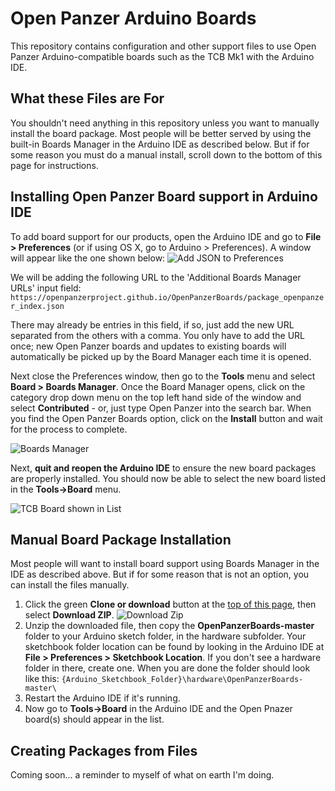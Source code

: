 # Open Panzer Arduino Boards
This repository contains configuration and other support files to use Open Panzer Arduino-compatible boards such as the TCB Mk1 with the Arduino IDE.  
   
   
## What these Files are For
You shouldn't need anything in this repository unless you want to manually install the board package. Most people will be better served by using the built-in Boards Manager in the Arduino IDE as described below. But if for some reason you must do a manual install, scroll down to the bottom of this page for instructions.  
   
   
## Installing Open Panzer Board support in Arduino IDE
To add board support for our products, open the Arduino IDE and go to **File > Preferences** (or if using OS X, go to Arduino > Preferences). A window will appear like the one shown below: 
![Add JSON to Preferences](http://openpanzer.org/images/github/boards/Preferences_JSON.png "Add JSON to Preferences")

We will be adding the following URL to the 'Additional Boards Manager URLs' input field: 
`https://openpanzerproject.github.io/OpenPanzerBoards/package_openpanzer_index.json`

There may already be entries in this field, if so, just add the new URL separated from the others with a comma. You only have to add the URL once; new Open Panzer boards and updates to existing boards will automatically be picked up by the Board Manager each time it is opened. 

Next close the Preferences window, then go to the **Tools** menu and select **Board > Boards Manager**. Once the Board Manager opens, click on the category drop down menu on the top left hand side of the window and select **Contributed** - or, just type Open Panzer into the search bar. When you find the Open Panzer Boards option, click on the **Install** button and wait for the process to complete. 

![Boards Manager](http://openpanzer.org/images/github/boards/BoardsManager.png "Boards Manager")

Next, **quit and reopen the Arduino IDE** to ensure the new board packages are properly installed. You should now be able to select the new board listed in the **Tools->Board** menu.

![TCB Board shown in List](http://openpanzer.org/images/github/boards/BoardList.png "TCB Board shown in List")
   
   
## Manual Board Package Installation
Most people will want to install board support using Boards Manager in the IDE as described above. But if for some reason that is not an option, you can install the files manually.  

1. Click the green **Clone or download** button at the [top of this page](https://github.com/OpenPanzerProject/OpenPanzerBoards), then select **Download ZIP**. 
![Download Zip](http://openpanzer.org/images/github/boards/CloneOrDownload.png "Download Zip")
2. Unzip the downloaded file, then copy the **OpenPanzerBoards-master** folder to your Arduino sketch folder, in the hardware subfolder. Your sketchbook folder location can be found by looking in the Arduino IDE at **File > Preferences > Sketchbook Location**. If you don't see a hardware folder in there, create one. When you are done the folder should look like this: 
`{Arduino_Sketchbook_Folder}\hardware\OpenPanzerBoards-master\`
3. Restart the Arduino IDE if it's running.
4. Now go to **Tools->Board** in the Arduino IDE and the Open Pnazer board(s) should appear in the list. 
   
   
## Creating Packages from Files
Coming soon... a reminder to myself of what on earth I'm doing.   

